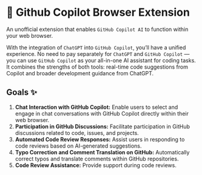 # 🤖 Github Copilot Browser Extension

An unofficial extension that enables `GitHub Copilot AI` to function within your web browser. 

With the integration of `ChatGPT` into `GitHub Copilot`, you’ll have a unified experience. No need to pay separately for `ChatGPT` and `GitHub Copilot` — you can use `GitHub Copilot` as your all-in-one AI assistant for coding tasks. It combines the strengths of both tools: real-time code suggestions from Copilot and broader development guidance from ChatGPT.
 
## Goals ✨

1. **Chat Interaction with GitHub Copilot:** Enable users to select and engage in chat conversations with GitHub Copilot directly within their web browser.
2. **Participation in GitHub Discussions:** Facilitate participation in GitHub discussions related to code, issues, and projects.
3. **Automated Code Review Responses:** Assist users in responding to code reviews based on AI-generated suggestions.
4. **Typo Correction and Comment Translation on GitHub:** Automatically correct typos and translate comments within GitHub repositories.
5. **Code Review Assistance:** Provide support during code reviews.
